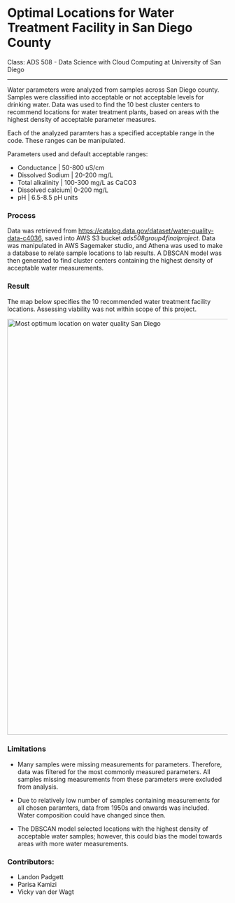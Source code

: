 # Optimal Locations for Water Treatment Facility in San Diego County
Class: ADS 508 - Data Science with Cloud Computing at University of San Diego

-----------------------------------------------

Water parameters were analyzed from samples across San Diego county. Samples were classified into acceptable or not acceptable levels for drinking water. Data was used to find the 10 best cluster centers to recommend locations for water treatment plants, based on areas with the highest density of acceptable parameter measures. 

Each of the analyzed paramters has a specified acceptable range in the code. These ranges can be manipulated. 

Parameters used and default acceptable ranges:
* Conductance      | 50-800 uS/cm
* Dissolved Sodium | 20-200 mg/L
* Total alkalinity | 100-300 mg/L as CaCO3
* Dissolved calcium| 0-200 mg/L
* pH               | 6.5-8.5 pH units

### Process
Data was retrieved from https://catalog.data.gov/dataset/water-quality-data-c4036, saved into AWS S3 bucket *ads508group4finalproject*. Data was manipulated in AWS Sagemaker studio, and Athena was used to make a database to relate sample locations to lab results. A DBSCAN model was then generated to find cluster centers containing the highest density of acceptable water measurements.

### Result
The map below specifies the 10 recommended water treatment facility locations. Assessing viability was not within scope of this project. 

<img width="950" alt="Most optimum location on water quality San Diego" src="https://github.com/vickyvanderwagt/ADS508-Final_Project/assets/116703243/a45559dc-f02b-4e09-ae56-b4c8be8dbafd">

### Limitations
* Many samples were missing measurements for parameters. Therefore, data was filtered for the most commonly measured parameters. All samples missing measurements from these parameters were excluded from analysis.
  
* Due to relatively low number of samples containing measurements for all chosen paramters, data from 1950s and onwards was included. Water composition could have changed since then.
  
* The DBSCAN model selected locations with the highest density of acceptable water samples; however, this could bias the model towards areas with more water measurements.
  
### Contributors: 
* Landon Padgett
* Parisa Kamizi
* Vicky van der Wagt


